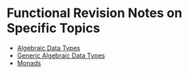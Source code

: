 # Functional Revision Notes on Specific Topics

- [Algebraic Data Types](./out/ADT.html)
- [Generic Algebraic Data Types](./out/GADTs.html)
- [Monads](./out/Monads.html)

